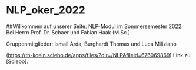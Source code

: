 # NLP_oker_2022
##Willkommen auf unserer Seite: NLP-Modul im Sommersemester 2022. Bei Herrn Prof. Dr. Schaer und Fabian Haak (M.Sc.).

Gruppenmitglieder: Ismail Arda, Burghardt Thomas und Luca Miliziano

(https://th-koeln.sciebo.de/apps/files/?dir=/NLP&fileid=676069869) Link zu [Sciebo].

##
